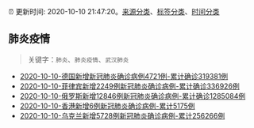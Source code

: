 :alarm_clock: 更新时间: 2020-10-10 21:47:20。[来源分类](../README.md)、[标签分类](../TAGS.md)、[时间分类](../TIMELINE.md)

## 肺炎疫情


> 关键字：`肺炎`、`肺炎疫情`、`武汉肺炎`



- [2020-10-10-德国新增新冠肺炎确诊病例4721例-累计确诊319381例](http://app.cctv.com/special/cportal/detail/arti/index.html?id=ArtisefcgiUS8cP5ClXx33E6201010&isfromapp=1) 
- [2020-10-10-菲律宾新增2249例新冠肺炎确诊病例-累计确诊336926例](http://app.cctv.com/special/cportal/detail/arti/index.html?id=Arti9LsJ1dGS2IQdZpMpaCzN201010&isfromapp=1) 
- [2020-10-10-俄罗斯新增12846例新冠肺炎确诊病例-累计确诊1285084例](http://app.cctv.com/special/cportal/detail/arti/index.html?id=ArtifAuG8kxIOIOy2E8hE4Ei201010&isfromapp=1) 
- [2020-10-10-香港新增6例新冠肺炎确诊病例-累计5175例](http://app.cctv.com/special/cportal/detail/arti/index.html?id=ArtiftyEMgshdJlgvTwsjKnA201010&isfromapp=1) 
- [2020-10-10-乌克兰新增5728例新冠肺炎确诊病例-累计256266例](http://app.cctv.com/special/cportal/detail/arti/index.html?id=ArtisjLbImqjHtbyTySeMWUq201010&isfromapp=1) 